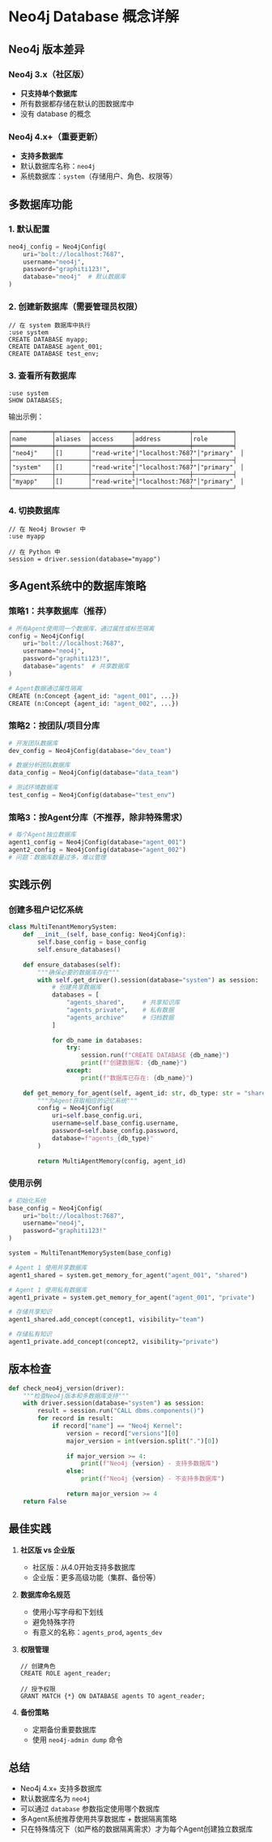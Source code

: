 # Neo4j Database 概念详解

## Neo4j 版本差异

### Neo4j 3.x（社区版）
- **只支持单个数据库**
- 所有数据都存储在默认的图数据库中
- 没有 database 的概念

### Neo4j 4.x+（重要更新）
- **支持多数据库**
- 默认数据库名称：`neo4j`
- 系统数据库：`system`（存储用户、角色、权限等）

## 多数据库功能

### 1. 默认配置
```python
neo4j_config = Neo4jConfig(
    uri="bolt://localhost:7687",
    username="neo4j",
    password="graphiti123!",
    database="neo4j"  # 默认数据库
)
```

### 2. 创建新数据库（需要管理员权限）
```cypher
// 在 system 数据库中执行
:use system
CREATE DATABASE myapp;
CREATE DATABASE agent_001;
CREATE DATABASE test_env;
```

### 3. 查看所有数据库
```cypher
:use system
SHOW DATABASES;
```

输出示例：
```
╒═══════════╤═════════╤═══════════╤═══════════════╤═══════════╕
│name       │aliases  │access     │address        │role       │
╞═══════════╪═════════╪═══════════╪═══════════════╪═══════════╡
│"neo4j"    │[]       │"read-write"│"localhost:7687"│"primary"  │
├───────────┼─────────┼───────────┼───────────────┼───────────┤
│"system"   │[]       │"read-write"│"localhost:7687"│"primary"  │
├───────────┼─────────┼───────────┼───────────────┼───────────┤
│"myapp"    │[]       │"read-write"│"localhost:7687"│"primary"  │
└───────────┴─────────┴───────────┴───────────────┴───────────┘
```

### 4. 切换数据库
```cypher
// 在 Neo4j Browser 中
:use myapp

// 在 Python 中
session = driver.session(database="myapp")
```

## 多Agent系统中的数据库策略

### 策略1：共享数据库（推荐）
```python
# 所有Agent使用同一个数据库，通过属性或标签隔离
config = Neo4jConfig(
    uri="bolt://localhost:7687",
    username="neo4j",
    password="graphiti123!",
    database="agents"  # 共享数据库
)

# Agent数据通过属性隔离
CREATE (n:Concept {agent_id: "agent_001", ...})
CREATE (n:Concept {agent_id: "agent_002", ...})
```

### 策略2：按团队/项目分库
```python
# 开发团队数据库
dev_config = Neo4jConfig(database="dev_team")

# 数据分析团队数据库
data_config = Neo4jConfig(database="data_team")

# 测试环境数据库
test_config = Neo4jConfig(database="test_env")
```

### 策略3：按Agent分库（不推荐，除非特殊需求）
```python
# 每个Agent独立数据库
agent1_config = Neo4jConfig(database="agent_001")
agent2_config = Neo4jConfig(database="agent_002")
# 问题：数据库数量过多，难以管理
```

## 实践示例

### 创建多租户记忆系统
```python
class MultiTenantMemorySystem:
    def __init__(self, base_config: Neo4jConfig):
        self.base_config = base_config
        self.ensure_databases()
    
    def ensure_databases(self):
        """确保必要的数据库存在"""
        with self.get_driver().session(database="system") as session:
            # 创建共享数据库
            databases = [
                "agents_shared",     # 共享知识库
                "agents_private",    # 私有数据
                "agents_archive"     # 归档数据
            ]
            
            for db_name in databases:
                try:
                    session.run(f"CREATE DATABASE {db_name}")
                    print(f"创建数据库: {db_name}")
                except:
                    print(f"数据库已存在: {db_name}")
    
    def get_memory_for_agent(self, agent_id: str, db_type: str = "shared"):
        """为Agent获取相应的记忆系统"""
        config = Neo4jConfig(
            uri=self.base_config.uri,
            username=self.base_config.username,
            password=self.base_config.password,
            database=f"agents_{db_type}"
        )
        
        return MultiAgentMemory(config, agent_id)
```

### 使用示例
```python
# 初始化系统
base_config = Neo4jConfig(
    uri="bolt://localhost:7687",
    username="neo4j",
    password="graphiti123!"
)

system = MultiTenantMemorySystem(base_config)

# Agent 1 使用共享数据库
agent1_shared = system.get_memory_for_agent("agent_001", "shared")

# Agent 1 使用私有数据库
agent1_private = system.get_memory_for_agent("agent_001", "private")

# 存储共享知识
agent1_shared.add_concept(concept1, visibility="team")

# 存储私有知识
agent1_private.add_concept(concept2, visibility="private")
```

## 版本检查

```python
def check_neo4j_version(driver):
    """检查Neo4j版本和多数据库支持"""
    with driver.session(database="system") as session:
        result = session.run("CALL dbms.components()")
        for record in result:
            if record["name"] == "Neo4j Kernel":
                version = record["versions"][0]
                major_version = int(version.split(".")[0])
                
                if major_version >= 4:
                    print(f"Neo4j {version} - 支持多数据库")
                else:
                    print(f"Neo4j {version} - 不支持多数据库")
                
                return major_version >= 4
    return False
```

## 最佳实践

1. **社区版 vs 企业版**
   - 社区版：从4.0开始支持多数据库
   - 企业版：更多高级功能（集群、备份等）

2. **数据库命名规范**
   - 使用小写字母和下划线
   - 避免特殊字符
   - 有意义的名称：`agents_prod`, `agents_dev`

3. **权限管理**
   ```cypher
   // 创建角色
   CREATE ROLE agent_reader;
   
   // 授予权限
   GRANT MATCH {*} ON DATABASE agents TO agent_reader;
   ```

4. **备份策略**
   - 定期备份重要数据库
   - 使用 `neo4j-admin dump` 命令
   
## 总结

- Neo4j 4.x+ 支持多数据库
- 默认数据库名为 `neo4j`
- 可以通过 `database` 参数指定使用哪个数据库
- 多Agent系统推荐使用共享数据库 + 数据隔离策略
- 只在特殊情况下（如严格的数据隔离需求）才为每个Agent创建独立数据库